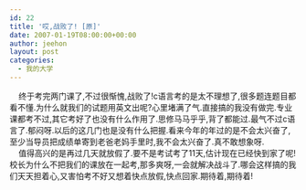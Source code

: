 ```yaml
---
id: 22
title: '哎,战败了! [原]'
date: 2007-01-19T08:00:00+00:00
author: jeehon
layout: post
categories:
  - 我的大学
---
```

&nbsp;&nbsp;&nbsp; 终于考完两门课了,不过很惭愧,战败了!c语言考的是太不理想了,很多题连题目都看不懂.为什么就我们的试题用英文出呢?心里堵满了气.直接搞的我没有做完.专业课都考不过,其它考好了也没有什么作用了.思修马马乎乎,背了都能过.最气不过c语言了.郁闷呀.以后的这几门也是没有什么把握.看来今年的年过的是不会太兴奋了,至少当导员把成绩单寄到老爸老妈手里时,我不会太兴奋了.真不敢想象呀.  
&nbsp;&nbsp;&nbsp; 值得高兴的是再过几天就放假了.要不是考试考了11天,估计现在已经快到家了呢!校长为什么不把我们的课放在一起考,那多爽呀,一会就解决战斗了.哪会这样搞的我们天天担着心,又害怕考不好又想着快点放假,快点回家.期待着,期待着!